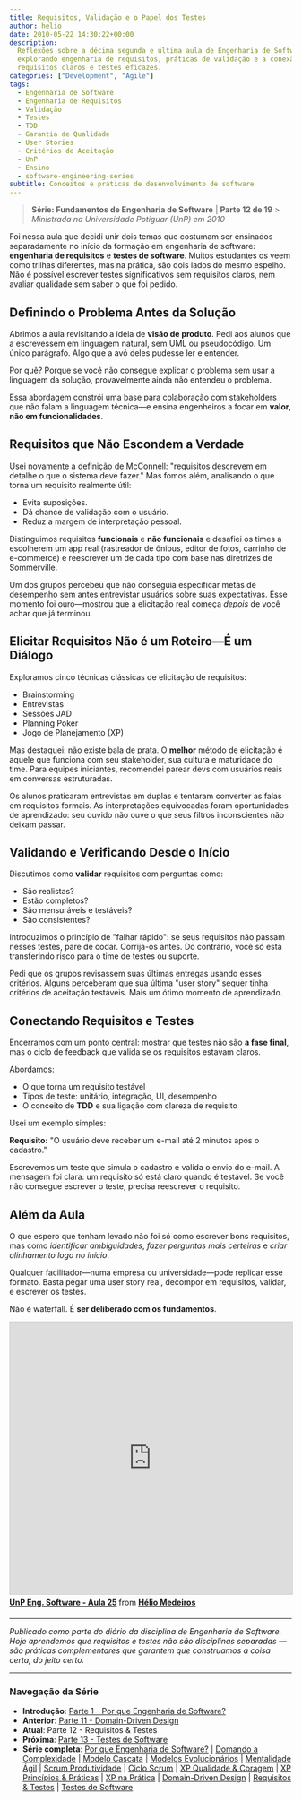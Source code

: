 ```yaml
---
title: Requisitos, Validação e o Papel dos Testes
author: helio
date: 2010-05-22 14:30:22+00:00
description:
  Reflexões sobre a décima segunda e última aula de Engenharia de Software,
  explorando engenharia de requisitos, práticas de validação e a conexão crítica entre
  requisitos claros e testes eficazes.
categories: ["Development", "Agile"]
tags:
  - Engenharia de Software
  - Engenharia de Requisitos
  - Validação
  - Testes
  - TDD
  - Garantia de Qualidade
  - User Stories
  - Critérios de Aceitação
  - UnP
  - Ensino
  - software-engineering-series
subtitle: Conceitos e práticas de desenvolvimento de software
---
```


> **Série: Fundamentos de Engenharia de Software** | **Parte 12 de 19** > _Ministrada na Universidade Potiguar (UnP) em 2010_

Foi nessa aula que decidi unir dois temas que costumam ser ensinados separadamente no início da formação em engenharia de software: **engenharia de requisitos** e **testes de software**. Muitos estudantes os veem como trilhas diferentes, mas na prática, são dois lados do mesmo espelho. Não é possível escrever testes significativos sem requisitos claros, nem avaliar qualidade sem saber o que foi pedido.

## Definindo o Problema Antes da Solução

Abrimos a aula revisitando a ideia de **visão de produto**. Pedi aos alunos que a escrevessem em linguagem natural, sem UML ou pseudocódigo. Um único parágrafo. Algo que a avó deles pudesse ler e entender.

Por quê? Porque se você não consegue explicar o problema sem usar a linguagem da solução, provavelmente ainda não entendeu o problema.

Essa abordagem constrói uma base para colaboração com stakeholders que não falam a linguagem técnica—e ensina engenheiros a focar em **valor, não em funcionalidades**.

## Requisitos que Não Escondem a Verdade

Usei novamente a definição de McConnell: "requisitos descrevem em detalhe o que o sistema deve fazer." Mas fomos além, analisando o que torna um requisito realmente útil:

- Evita suposições.
- Dá chance de validação com o usuário.
- Reduz a margem de interpretação pessoal.

Distinguimos requisitos **funcionais** e **não funcionais** e desafiei os times a escolherem um app real (rastreador de ônibus, editor de fotos, carrinho de e-commerce) e reescrever um de cada tipo com base nas diretrizes de Sommerville.

Um dos grupos percebeu que não conseguia especificar metas de desempenho sem antes entrevistar usuários sobre suas expectativas. Esse momento foi ouro—mostrou que a elicitação real começa _depois_ de você achar que já terminou.

## Elicitar Requisitos Não é um Roteiro—É um Diálogo

Exploramos cinco técnicas clássicas de elicitação de requisitos:

- Brainstorming
- Entrevistas
- Sessões JAD
- Planning Poker
- Jogo de Planejamento (XP)

Mas destaquei: não existe bala de prata. O **melhor** método de elicitação é aquele que funciona com seu stakeholder, sua cultura e maturidade do time. Para equipes iniciantes, recomendei parear devs com usuários reais em conversas estruturadas.

Os alunos praticaram entrevistas em duplas e tentaram converter as falas em requisitos formais. As interpretações equivocadas foram oportunidades de aprendizado: seu ouvido não ouve o que seus filtros inconscientes não deixam passar.

## Validando e Verificando Desde o Início

Discutimos como **validar** requisitos com perguntas como:

- São realistas?
- Estão completos?
- São mensuráveis e testáveis?
- São consistentes?

Introduzimos o princípio de "falhar rápido": se seus requisitos não passam nesses testes, pare de codar. Corrija-os antes. Do contrário, você só está transferindo risco para o time de testes ou suporte.

Pedi que os grupos revisassem suas últimas entregas usando esses critérios. Alguns perceberam que sua última "user story" sequer tinha critérios de aceitação testáveis. Mais um ótimo momento de aprendizado.

## Conectando Requisitos e Testes

Encerramos com um ponto central: mostrar que testes não são **a fase final**, mas o ciclo de feedback que valida se os requisitos estavam claros.

Abordamos:

- O que torna um requisito testável
- Tipos de teste: unitário, integração, UI, desempenho
- O conceito de **TDD** e sua ligação com clareza de requisito

Usei um exemplo simples:

**Requisito:** "O usuário deve receber um e-mail até 2 minutos após o cadastro."

Escrevemos um teste que simula o cadastro e valida o envio do e-mail. A mensagem foi clara: um requisito só está claro quando é testável. Se você não consegue escrever o teste, precisa reescrever o requisito.

## Além da Aula

O que espero que tenham levado não foi só como escrever bons requisitos, mas como _identificar ambiguidades_, _fazer perguntas mais certeiras_ e _criar alinhamento logo no início_.

Qualquer facilitador—numa empresa ou universidade—pode replicar esse formato. Basta pegar uma user story real, decompor em requisitos, validar, e escrever os testes.

Não é waterfall. É **ser deliberado com os fundamentos**.

<div style="margin-bottom: 20px;">
<iframe src="https://www.slideshare.net/slideshow/embed_code/key/2cRKFh4w7E7J6J?startSlide=1" width="597" height="486" frameborder="0" marginwidth="0" marginheight="0" scrolling="no" style="border:1px solid #CCC; border-width:1px; margin-bottom:5px;max-width: 100%;" allowfullscreen></iframe> <div style="margin-bottom:5px"><strong> <a href="https://pt.slideshare.net/slideshow/unp-eng-software-aula-25/4328153" title="UnP Eng. Software - Aula 25" target="_blank">UnP Eng. Software - Aula 25</a> </strong> from <strong> <a href="https://www.slideshare.net/heliomedeiros" target="_blank">Hélio Medeiros</a> </strong></div></div>

---

_Publicado como parte do diário da disciplina de Engenharia de Software. Hoje aprendemos que requisitos e testes não são disciplinas separadas — são práticas complementares que garantem que construamos a coisa certa, do jeito certo._

---

### **Navegação da Série**

- **Introdução**: [Parte 1 - Por que Engenharia de Software?](../2010-02-24-software-engineering-purpose/)
- **Anterior**: [Parte 11 - Domain-Driven Design](../2010-05-15-domain-driven-design/)
- **Atual**: Parte 12 - Requisitos & Testes
- **Próxima**: [Parte 13 - Testes de Software](../2010-05-29-software-testing/)
- **Série completa**: [Por que Engenharia de Software?](../2010-02-24-software-engineering-purpose/) | [Domando a Complexidade](../2010-03-02-complexity-process/) | [Modelo Cascata](../2010-03-10-waterfall-model/) | [Modelos Evolucionários](../2010-03-18-evolutionary-models/) | [Mentalidade Ágil](../2010-03-26-agile-mindset/) | [Scrum Produtividade](../2010-04-03-scrum-productivity/) | [Ciclo Scrum](../2010-04-11-scrum-cycle/) | [XP Qualidade & Coragem](../2010-04-19-xp-quality-courage/) | [XP Princípios & Práticas](../2010-05-01-xp-principles-practices/) | [XP na Prática](../2010-05-08-applying-xp-strategies/) | [Domain-Driven Design](../2010-05-15-domain-driven-design/) | [Requisitos & Testes](../2010-05-22-requirements-validation-tests/) | [Testes de Software](../2010-05-29-software-testing/)
